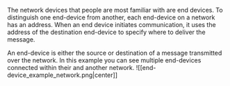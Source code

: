 The network devices that people are most familiar with are end devices. 
To distinguish one end-device from another, each end-device on a network has an address. When an end device initiates communication, it uses the address of the destination end-device to specify where to deliver the message.

An end-device is either the source or destination of a message transmitted over the network.
In this example you can see multiple end-devices connected within their and another network.
![[end-device_example_network.png|center]]
